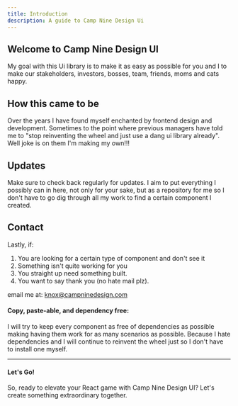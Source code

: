 ```yaml
---
title: Introduction
description: A guide to Camp Nine Design Ui
---
```


## Welcome to Camp Nine Design UI

My goal with this Ui library is to make it as easy as possible for you and I to make our stakeholders, investors, bosses, team, friends, moms and cats happy.

## How this came to be

Over the years I have found myself enchanted by frontend design and development. Sometimes to the point where previous managers have told me to "stop reinventing the wheel and just use a dang ui library already". Well joke is on them I'm making my own!!!

## Updates

Make sure to check back regularly for updates. I aim to put everything I possibly can in here, not only for your sake, but as a repository for me so I don't have to go dig through all my work to find a certain component I created.

## Contact

Lastly, if:
1. You are looking for a certain type of component and don't see it
2. Something isn't quite working for you
3. You straight up need something built.
4. You want to say thank you (no hate mail plz).

email me at: knox@campninedesign.com

#### Copy, paste-able, and dependency free:
I will try to keep every component as free of dependencies as possible making having them work for as many scenarios as possible.
Because I hate dependencies and I will continue to reinvent the wheel just so I don't have to install one myself.

---

#### Let's Go!

So, ready to elevate your React game with Camp Nine Design UI? Let's create something extraordinary together.
